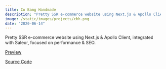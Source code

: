 ```yaml
---
title: Co Bang Handmade
description: "Pretty SSR e-commerce website using Next.js & Apollo Client, integrated with Saleor, focused on performance & SEO."
image: /static/images/projects/cbh.png
date: "2020-06-14"
---
```


Pretty SSR e-commerce website using Next.js & Apollo Client, integrated with Saleor, focused on performance & SEO.

<a href="https://co-bang-handmade.vercel.app/" target="_blank">Preview</a>

<a href="https://github.com/bkdev98/co-bang-handmade" target="_blank">Source Code</a>
